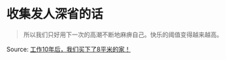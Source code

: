 # 收集发人深省的话

> 所以我们只好用下一次的高潮不断地麻痹自己。快乐的阈值变得越来越高。

Source: [工作10年后，我们买下了8平米的家！](https://www.bilibili.com/video/BV1bj421o79W/?spm_id_from=333.999.0.0&vd_source=e7b677bc31fcf107b6c6689167aae9d9)
